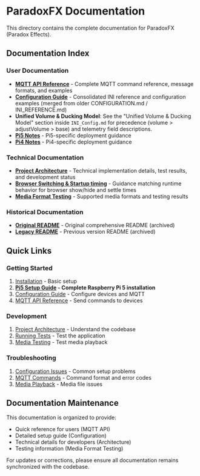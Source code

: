 # ParadoxFX Documentation

This directory contains the complete documentation for ParadoxFX (Paradox Effects).

## Documentation Index

### User Documentation

- **[MQTT API Reference](MQTT_API.md)** - Complete MQTT command reference, message formats, and examples
- **[Configuration Guide](INI_Config.md)** - Consolidated INI reference and configuration examples (merged from older CONFIGURATION.md / INI_REFERENCE.md)
- **Unified Volume & Ducking Model**: See the "Unified Volume & Ducking Model" section inside `INI_Config.md` for precedence (volume > adjustVolume > base) and telemetry field descriptions.
- **[Pi5 Notes](Pi5-Notes.md)** - Pi5-specific deployment guidance
- **[Pi4 Notes](Pi4_Notes.md)** - Pi4-specific deployment guidance

### Technical Documentation

- **[Project Architecture](Scaffold_Summary.md)** - Technical implementation details, test results, and development status
- **[Browser Switching & Startup timing](Browser_Switching.md)** - Guidance matching runtime behavior for browser show/hide and settle times
- **[Media Format Testing](MEDIA_FORMAT_TEST_SUMMARY.md)** - Supported media formats and testing results

### Historical Documentation

- **[Original README](README-ORIGINAL.md)** - Original comprehensive README (archived)
- **[Legacy README](README-OLD.md)** - Previous version README (archived)

## Quick Links

### Getting Started

1. [Installation](../README.md#installation) - Basic setup
2. **[Pi5 Setup Guide](PI5_SETUP_GUIDE.md) - Complete Raspberry Pi 5 installation**
3. [Configuration Guide](CONFIGURATION.md) - Configure devices and MQTT
4. [MQTT API Reference](MQTT_API.md) - Send commands to devices

### Development

1. [Project Architecture](SCAFFOLD_SUMMARY.md) - Understand the codebase
2. [Running Tests](SCAFFOLD_SUMMARY.md#usage) - Test the application
3. [Media Testing](MEDIA_FORMAT_TEST_SUMMARY.md) - Test media playback

### Troubleshooting

1. [Configuration Issues](CONFIGURATION.md#troubleshooting) - Common setup problems
2. [MQTT Commands](MQTT_API.md#error-handling) - Command format and error codes
3. [Media Playback](MEDIA_FORMAT_TEST_SUMMARY.md) - Media file issues

## Documentation Maintenance

This documentation is organized to provide:

- Quick reference for users (MQTT API)
- Detailed setup guide (Configuration)
- Technical details for developers (Architecture)
- Testing information (Media Format Testing)

For updates or corrections, please ensure all documentation remains synchronized with the codebase.
